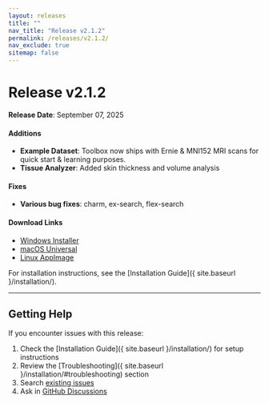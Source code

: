 ```yaml
---
layout: releases
title: ""
nav_title: "Release v2.1.2"
permalink: /releases/v2.1.2/
nav_exclude: true
sitemap: false
---
```


# Release v2.1.2

**Release Date**: September 07, 2025

#### Additions
- **Example Dataset**: Toolbox now ships with Ernie & MNI152 MRI scans for quick start & learning purposes.
- **Tissue Analyzer**: Added skin thickness and volume analysis

#### Fixes
- **Various bug fixes**: charm, ex-search, flex-search

#### Download Links
- [Windows Installer](https://github.com/idossha/TI-Toolbox/releases/download/v2.1.2/TI-Toolbox-Windows.exe)
- [macOS Universal](https://github.com/idossha/TI-Toolbox/releases/download/v2.1.2/TemporalInterferenceToolbox-macOS-universal.zip)
- [Linux AppImage](https://github.com/idossha/TI-Toolbox/releases/download/v2.1.2/TemporalInterferenceToolbox-Linux-x86_64.AppImage)

For installation instructions, see the [Installation Guide]({ site.baseurl }/installation/).

---

## Getting Help

If you encounter issues with this release:

1. Check the [Installation Guide]({ site.baseurl }/installation/) for setup instructions
2. Review the [Troubleshooting]({ site.baseurl }/installation/#troubleshooting) section
3. Search [existing issues](https://github.com/idossha/TI-Toolbox/issues)
4. Ask in [GitHub Discussions](https://github.com/idossha/TI-Toolbox/discussions)
